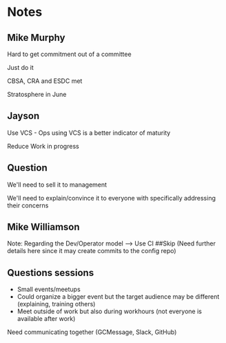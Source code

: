 # Notes

## Mike Murphy

Hard to get commitment out of a committee

Just do it

CBSA, CRA and ESDC met

Stratosphere in June

## Jayson

Use VCS - Ops using VCS is a better indicator of maturity

Reduce Work in progress

## Question

We'll need to sell it to management

We'll need to explain/convince it to everyone with specifically addressing their concerns

## Mike Williamson

Note: Regarding the Dev/Operator model --> Use CI ##Skip (Need further details here since it may create commits to the config repo)

## Questions sessions

* Small events/meetups
* Could organize a bigger event but the target audience may be different (explaining, training others)
* Meet outside of work but also during workhours (not everyone is available after work)

Need communicating together (GCMessage, Slack, GitHub)
